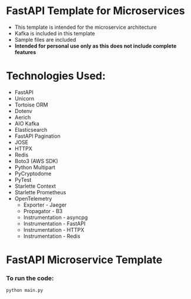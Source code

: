 # FastAPI Template for Microservices

- This template is intended for the microservice architecture
- Kafka is included in this template
- Sample files are included
- **Intended for personal use only as this does not include complete features**

# Technologies Used:

- FastAPI
- Unicorn
- Tortoise ORM
- Dotenv
- Aerich
- AIO Kafka
- Elasticsearch
- FastAPI Pagination
- JOSE
- HTTPX
- Redis
- Boto3 (AWS SDK)
- Python Multipart
- PyCryptodome
- PyTest
- Starlette Context
- Starlette Prometheus
- OpenTelemetry
    - Exporter - Jaeger
    - Propagator - B3
    - Instrumentation - asyncpg
    - Instrumentation - FastAPI
    - Instrumentation - HTTPX
    - Instrumentation - Redis

# FastAPI Microservice Template

### To run the code:

`python main.py`
